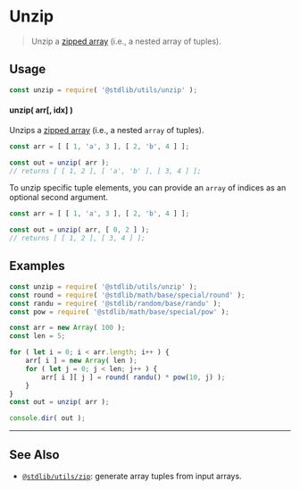 <!--

@license Apache-2.0

Copyright (c) 2018 The Stdlib Authors.

Licensed under the Apache License, Version 2.0 (the "License");
you may not use this file except in compliance with the License.
You may obtain a copy of the License at

   http://www.apache.org/licenses/LICENSE-2.0

Unless required by applicable law or agreed to in writing, software
distributed under the License is distributed on an "AS IS" BASIS,
WITHOUT WARRANTIES OR CONDITIONS OF ANY KIND, either express or implied.
See the License for the specific language governing permissions and
limitations under the License.

-->

# Unzip

> Unzip a [zipped array][@stdlib/utils/zip] (i.e., a nested array of tuples).

<section class="intro">

</section>

<!-- /.intro -->

<section class="usage">

## Usage

```javascript
const unzip = require( '@stdlib/utils/unzip' );
```

#### unzip( arr\[, idx] )

Unzips a [zipped array][@stdlib/utils/zip] (i.e., a nested `array` of tuples).

```javascript
const arr = [ [ 1, 'a', 3 ], [ 2, 'b', 4 ] ];

const out = unzip( arr );
// returns [ [ 1, 2 ], [ 'a', 'b' ], [ 3, 4 ] ];
```

To unzip specific tuple elements, you can provide an `array` of indices as an optional second argument.

```javascript
const arr = [ [ 1, 'a', 3 ], [ 2, 'b', 4 ] ];

const out = unzip( arr, [ 0, 2 ] );
// returns [ [ 1, 2 ], [ 3, 4 ] ];
```

</section>

<!-- /.usage -->

<section class="examples">

## Examples

<!-- eslint no-undef: "error" -->

```javascript
const unzip = require( '@stdlib/utils/unzip' );
const round = require( '@stdlib/math/base/special/round' );
const randu = require( '@stdlib/random/base/randu' );
const pow = require( '@stdlib/math/base/special/pow' );

const arr = new Array( 100 );
const len = 5;

for ( let i = 0; i < arr.length; i++ ) {
    arr[ i ] = new Array( len );
    for ( let j = 0; j < len; j++ ) {
        arr[ i ][ j ] = round( randu() * pow(10, j) );
    }
}
const out = unzip( arr );

console.dir( out );
```

</section>

<!-- /.examples -->

<!-- Section for related `stdlib` packages. Do not manually edit this section, as it is automatically populated. -->

<section class="related">

* * *

## See Also

-   <span class="package-name">[`@stdlib/utils/zip`][@stdlib/utils/zip]</span><span class="delimiter">: </span><span class="description">generate array tuples from input arrays.</span>

</section>

<!-- /.related -->

<!-- Section for all links. Make sure to keep an empty line after the `section` element and another before the `/section` close. -->

<section class="links">

<!-- <related-links> -->

[@stdlib/utils/zip]: https://github.com/stdlib-js/stdlib/tree/develop/lib/node_modules/%40stdlib/utils/zip

<!-- </related-links> -->

</section>

<!-- /.links -->
